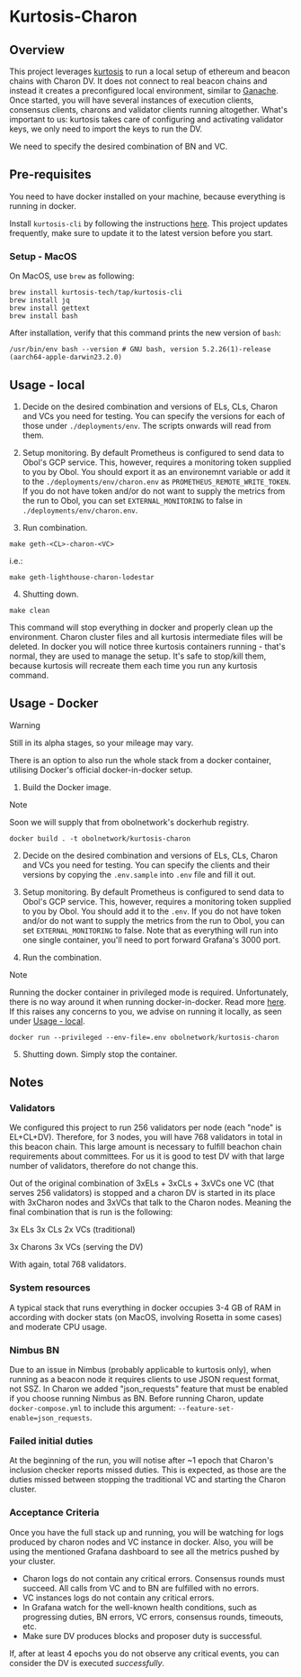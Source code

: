 # Kurtosis-Charon

## Overview

This project leverages [kurtosis](https://docs.kurtosis.com) to run a local setup of ethereum and beacon chains with Charon DV.
It does not connect to real beacon chains and instead it creates a preconfigured local environment, similar to [Ganache](https://archive.trufflesuite.com/ganache/).
Once started, you will have several instances of execution clients, consensus clients, charons and validator clients running altogether.
What's important to us: kurtosis takes care of configuring and activating validator keys, we only need to import the keys to run the DV.

We need to specify the desired combination of BN and VC.

## Pre-requisites

You need to have docker installed on your machine, because everything is running in docker.

Install `kurtosis-cli` by following the instructions [here](https://docs.kurtosis.com/install).
This project updates frequently, make sure to update it to the latest version before you start.

### Setup - MacOS

On MacOS, use `brew` as following:

```shell
brew install kurtosis-tech/tap/kurtosis-cli
brew install jq
brew install gettext
brew install bash
```

After installation, verify that this command prints the new version of `bash`:

```shell
/usr/bin/env bash --version # GNU bash, version 5.2.26(1)-release (aarch64-apple-darwin23.2.0)
```

## Usage - local

1. Decide on the desired combination and versions of ELs, CLs, Charon and VCs you need for testing.
You can specify the versions for each of those under `./deployments/env`. The scripts onwards will read from them.

2. Setup monitoring.
By default Prometheus is configured to send data to Obol's GCP service. This, however, requires a monitoring token supplied to you by Obol.
You should export it as an environemnt variable or add it to the `./deployments/env/charon.env` as `PROMETHEUS_REMOTE_WRITE_TOKEN`.
If you do not have token and/or do not want to supply the metrics from the run to Obol, you can set `EXTERNAL_MONITORING` to false in `./deployments/env/charon.env`.

3. Run combination.

```shell
make geth-<CL>-charon-<VC>
```

i.e.:

```shell
make geth-lighthouse-charon-lodestar
```

4. Shutting down.

```shell
make clean
```

This command will stop everything in docker and properly clean up the environment. Charon cluster files and all kurtosis intermediate files will be deleted.
In docker you will notice three kurtosis containers running - that's normal, they are used to manage the setup. It's safe to stop/kill them, because kurtosis will recreate them each time you run any kurtosis command.

## Usage - Docker

> [!WARNING]
> Still in its alpha stages, so your mileage may vary.

There is an option to also run the whole stack from a docker container, utilising Docker's official docker-in-docker setup.

1. Build the Docker image.

> [!Note]
> Soon we will supply that from obolnetwork's dockerhub registry.

```shell
docker build . -t obolnetwork/kurtosis-charon
```

2. Decide on the desired combination and versions of ELs, CLs, Charon and VCs you need for testing.
You can specify the clients and their versions by copying the `.env.sample` into `.env` file and fill it out.

3. Setup monitoring.
By default Prometheus is configured to send data to Obol's GCP service. This, however, requires a monitoring token supplied to you by Obol.
You should add it to the `.env`.
If you do not have token and/or do not want to supply the metrics from the run to Obol, you can set `EXTERNAL_MONITORING` to false. Note that as everything will run into one single container, you'll need to port forward Grafana's 3000 port.

4. Run the combination.

> [!Note]
> Running the docker container in privileged mode is required. Unfortunately, there is no way around it when running docker-in-docker. Read more [here](https://www.docker.com/blog/docker-can-now-run-within-docker/). If this raises any concerns to you, we advise on running it locally, as seen under [Usage - local](#usage---local).

```shell
docker run --privileged --env-file=.env obolnetwork/kurtosis-charon
```

5. Shutting down.
Simply stop the container.

## Notes

### Validators

We configured this project to run 256 validators per node (each "node" is EL+CL+DV). Therefore, for 3 nodes, you will have 768 validators in total in this beacon chain. This large amount is necessary to fulfill beachon chain requirements about committees. For us it is good to test DV with that large number of validators, therefore do not change this.

Out of the original combination of 3xELs + 3xCLs + 3xVCs one VC (that serves 256 validators) is stopped and a charon DV is started in its place with 3xCharon nodes and 3xVCs that talk to the Charon nodes. Meaning the final combination that is run is the following:

3x ELs
3x CLs
2x VCs (traditional)

3x Charons
3x VCs (serving the DV)

With again, total 768 validators.

### System resources

A typical stack that runs everything in docker occupies 3-4 GB of RAM in according with docker stats (on MacOS, involving Rosetta in some cases) and moderate CPU usage.

### Nimbus BN

Due to an issue in Nimbus (probably applicable to kurtosis only), when running as a beacon node it requires clients to use JSON request format, not SSZ. In Charon we added "json_requests" feature that must be enabled if you choose running Nimbus as BN. Before running Charon, update `docker-compose.yml` to include this argument: `--feature-set-enable=json_requests`.

### Failed initial duties

At the beginning of the run, you will notise after ~1 epoch that Charon's inclusion checker reports missed duties. This is expected, as those are the duties missed between stopping the traditional VC and starting the Charon cluster.

### Acceptance Criteria

Once you have the full stack up and running, you will be watching for logs produced by charon nodes and VC instance in docker. Also, you will be using the mentioned Grafana dashboard to see all the metrics pushed by your cluster.

* Charon logs do not contain any critical errors. Consensus rounds must succeed. All calls from VC and to BN are fulfilled with no errors.
* VC instances logs do not contain any critical errors.
* In Grafana watch for the well-known health conditions, such as progressing duties, BN errors, VC errors, consensus rounds, timeouts, etc.
* Make sure DV produces blocks and proposer duty is successful.

If, after at least 4 epochs you do not observe any critical events, you can consider the DV is executed *successfully*.
